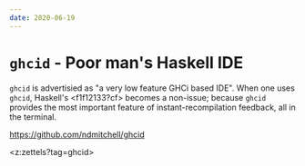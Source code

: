 ```yaml
---
date: 2020-06-19
---
```


# `ghcid` - Poor man's Haskell IDE

`ghcid` is advertisied as "a very low feature GHCi based IDE". When one uses `ghcid`, Haskell's <f1f12133?cf> becomes a non-issue; because `ghcid` provides the most important feature of instant-recompilation feedback, all in the terminal.

<https://github.com/ndmitchell/ghcid>

<z:zettels?tag=ghcid>